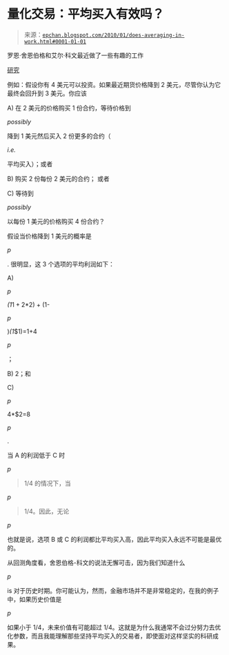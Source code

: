 <!--yml

category: 未分类

date: 2024-05-12 19:04:44

-->

# 量化交易：平均买入有效吗？

> 来源：[`epchan.blogspot.com/2010/01/does-averaging-in-work.html#0001-01-01`](http://epchan.blogspot.com/2010/01/does-averaging-in-work.html#0001-01-01)

罗恩·舍恩伯格和艾尔·科文最近做了一些有趣的工作

[研究](http://www.optionbots.com/DOE/does_averaging_in_work.pdf)

例如：假设你有 4 美元可以投资。如果最近期货价格降到 2 美元，尽管你认为它最终会回升到 3 美元。你应该

A) 在 2 美元的价格购买 1 份合约，等待价格到

*possibly*

降到 1 美元然后买入 2 份更多的合约（

*i.e.*

平均买入）；或者

B) 购买 2 份每份 2 美元的合约； 或者

C) 等待到

*possibly*

以每份 1 美元的价格购买 4 份合约？

假设当价格降到 1 美元的概率是

*p*

. 很明显，这 3 个选项的平均利润如下：

A)

*p*

*(1*$1+2*$2) + (1-

*p*

)*(1*$1)=1+4

*p*

；

B) 2；和

C)

*p*

4*$2=8

*p*

.

当 A 的利润低于 C 时

*p*

> 1/4 的情况下，当

*p*

> 1/4。因此，无论

*p*

也就是说，选项 B 或 C 的利润都比平均买入高，因此平均买入永远不可能是最优的。

从回测角度看，舍恩伯格-科文的说法无懈可击，因为我们知道什么

*p*

is 对于历史时期。你可能认为，然而，金融市场并不是非常稳定的，在我的例子中，如果历史价值是

*p*

如果小于 1/4，未来价值有可能超过 1/4。这就是为什么我通常不会过分努力去优化参数，而且我能理解那些坚持平均买入的交易者，即使面对这样坚实的科研成果。
